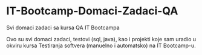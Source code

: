 # IT-Bootcamp-Domaci-Zadaci-QA
Svi domaci zadaci sa kursa QA IT Bootcampa

Ovo su svi domaci zadaci, testovi (sql, java), kao i projekti koje sam uradio u okviru kursa Testiranja softvera (manuelno i automatsko) na IT Bootcamp-u.
